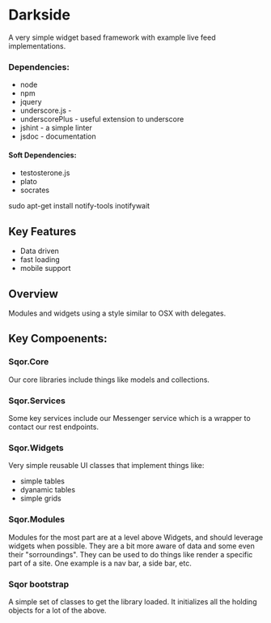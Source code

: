 # Darkside
A very simple widget based framework with example live feed implementations.

### Dependencies:
- node
- npm
- jquery
- underscore.js -
- underscorePlus - useful extension to underscore
- jshint - a simple linter
- jsdoc - documentation 

#### Soft Dependencies:
- testosterone.js
- plato
- socrates

sudo apt-get install notify-tools
inotifywait



## Key Features
- Data driven
- fast loading
- mobile support

## Overview

Modules and widgets using a style similar to OSX with delegates. 



## Key Compoenents:

### Sqor.Core
Our core libraries include things like models and  collections.

### Sqor.Services
Some key services include our Messenger service which is a wrapper
to contact our rest endpoints.


### Sqor.Widgets
Very simple reusable UI classes that implement things like:
 - simple tables
 - dyanamic tables
 - simple grids

### Sqor.Modules
Modules for the most part are at a level above Widgets, and should leverage
widgets when possible. They are a bit more aware of data and some even their
"sorroundings". They can be used to do things like render a specific part
of a site. One example is a nav bar, a side bar, etc.



### Sqor bootstrap
A simple set of classes to get the library loaded. It initializes all the 
holding objects for a lot of the above.
